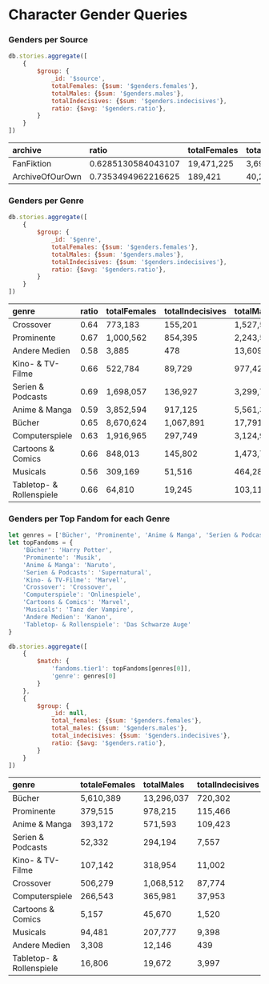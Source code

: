 # Character Gender Queries

### Genders per Source

```javascript
db.stories.aggregate([
	{
		$group: {
			_id: '$source',
			totalFemales: {$sum: '$genders.females'},
			totalMales: {$sum: '$genders.males'},
			totalIndecisives: {$sum: '$genders.indecisives'},
			ratio: {$avg: '$genders.ratio'},
		}
	}
])
```

| archive         | ratio              | totalFemales | totalIndecisives | totalMales |
|:----------------|:-------------------|:-------------|:-----------------|:-----------|
| FanFiktion      | 0.6285130584043107 | 19,471,225   | 3,695,846        | 36,000,856 |
| ArchiveOfOurOwn | 0.7353494962216625 | 189,421      | 40,212           | 579,925    |

### Genders per Genre

```javascript
db.stories.aggregate([
	{
		$group: {
			_id: '$genre',
			totalFemales: {$sum: '$genders.females'},
			totalMales: {$sum: '$genders.males'},
			totalIndecisives: {$sum: '$genders.indecisives'},
			ratio: {$avg: '$genders.ratio'},
		}
	}
])
```

| genre                    | ratio | totalFemales | totalIndecisives | totalMales |
|:-------------------------|:------|:-------------|:-----------------|:-----------|
| Crossover                | 0.64  | 773,183      | 155,201          | 1,527,588  |
| Prominente               | 0.67  | 1,000,562    | 854,395          | 2,243,567  |
| Andere Medien            | 0.58  | 3,885        | 478              | 13,609     |
| Kino- & TV-Filme         | 0.66  | 522,784      | 89,729           | 977,424    |
| Serien & Podcasts        | 0.69  | 1,698,057    | 136,927          | 3,299,728  |
| Anime & Manga            | 0.59  | 3,852,594    | 917,125          | 5,561,304  |
| Bücher                   | 0.65  | 8,670,624    | 1,067,891        | 17,791,416 |
| Computerspiele           | 0.63  | 1,916,965    | 297,749          | 3,124,967  |
| Cartoons & Comics        | 0.66  | 848,013      | 145,802          | 1,473,783  |
| Musicals                 | 0.56  | 309,169      | 51,516           | 464,281    |
| Tabletop- & Rollenspiele | 0.66  | 64,810       | 19,245           | 103,114    |

### Genders per Top Fandom for each Genre

```javascript
let genres = ['Bücher', 'Prominente', 'Anime & Manga', 'Serien & Podcasts', 'Kino- & TV-Filme', 'Crossover', 'Computerspiele', 'Cartoons & Comics', 'Musicals', 'Andere Medien', 'Tabletop- & Rollenspiele']
let topFandoms = {
	'Bücher': 'Harry Potter',
	'Prominente': 'Musik',
	'Anime & Manga': 'Naruto',
	'Serien & Podcasts': 'Supernatural',
	'Kino- & TV-Filme': 'Marvel',
	'Crossover': 'Crossover',
	'Computerspiele': 'Onlinespiele',
	'Cartoons & Comics': 'Marvel',
	'Musicals': 'Tanz der Vampire',
	'Andere Medien': 'Kanon',
	'Tabletop- & Rollenspiele': 'Das Schwarze Auge'
}

db.stories.aggregate([
	{
		$match: {
			'fandoms.tier1': topFandoms[genres[0]],
			'genre': genres[0]
		}
	},
	{
		$group: {
			_id: null,
			total_females: {$sum: '$genders.females'},
			total_males: {$sum: '$genders.males'},
			total_indecisives: {$sum: '$genders.indecisives'},
			ratio: {$avg: '$genders.ratio'},
		}
	}
])
```

| genre                    | totaleFemales | totalMales | totalIndecisives | ratio                   |
|:-------------------------|:--------------|:-----------|:-----------------|:------------------------|
| Bücher                   | 5,610,389     | 13,296,037 | 720,302          | 0.6,858,851,215,499,908 |
| Prominente               | 379,515       | 978,215    | 115,466          | 0.6,640,794,681,428,978 |
| Anime & Manga            | 393,172       | 571,593    | 109,423          | 0.5,739,952,494,061,757 |
| Serien & Podcasts        | 52,332        | 294,194    | 7,557            | 0.8,967,435,359,888,191 |
| Kino- & TV-Filme         | 107,142       | 318,954    | 11,002           | 0.7,740,978,348,035,285 |
| Crossover                | 506,279       | 1,068,512  | 87,774           | 0.6,424,127,230,411,172 |
| Computerspiele           | 266,543       | 365,981    | 37,953           | 0.58,272,565,742,715    |
| Cartoons & Comics        | 5,157         | 45,670     | 1,520            | 0.8,648,461,538,461,538 |
| Musicals                 | 94,481        | 207,777    | 9,398            | 0.6,479,150,579,150,579 |
| Andere Medien            | 3,308         | 12,146     | 439              | 0.5,768,493,150,684,931 |
| Tabletop- & Rollenspiele | 16,806        | 19,672     | 3,997            | 0.6,261,621,621,621,621 |
